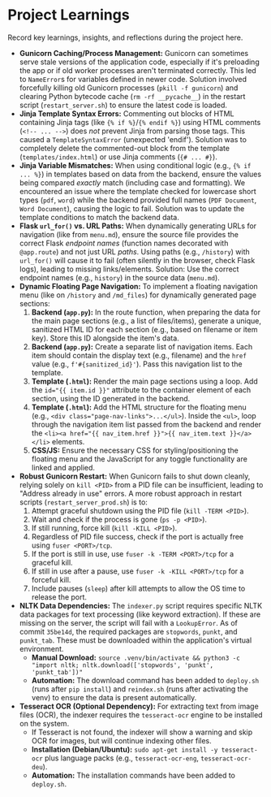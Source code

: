 # Project Learnings

Record key learnings, insights, and reflections during the project here.

- **Gunicorn Caching/Process Management:** Gunicorn can sometimes serve stale versions of the application code, especially if it's preloading the app or if old worker processes aren't terminated correctly. This led to `NameError`s for variables defined in newer code. Solution involved forcefully killing old Gunicorn processes (`pkill -f gunicorn`) and clearing Python bytecode cache (`rm -rf __pycache__`) in the restart script (`restart_server.sh`) to ensure the latest code is loaded.
- **Jinja Template Syntax Errors:** Commenting out blocks of HTML containing Jinja tags (like `{% if %}`/`{% endif %}`) using HTML comments (`<!-- ... -->`) does *not* prevent Jinja from parsing those tags. This caused a `TemplateSyntaxError` (unexpected 'endif'). Solution was to completely delete the commented-out block from the template (`templates/index.html`) or use Jinja comments (`{# ... #}`).
- **Jinja Variable Mismatches:** When using conditional logic (e.g., `{% if ... %}`) in templates based on data from the backend, ensure the values being compared *exactly* match (including case and formatting). We encountered an issue where the template checked for lowercase short types (`pdf`, `word`) while the backend provided full names (`PDF Document`, `Word Document`), causing the logic to fail. Solution was to update the template conditions to match the backend data.
- **Flask `url_for()` vs. URL Paths:** When dynamically generating URLs for navigation (like from `menu.md`), ensure the source file provides the correct Flask *endpoint names* (function names decorated with `@app.route`) and not just URL *paths*. Using paths (e.g., `/history`) with `url_for()` will cause it to fail (often silently in the browser, check Flask logs), leading to missing links/elements. Solution: Use the correct endpoint names (e.g., `history`) in the source data (`menu.md`).
- **Dynamic Floating Page Navigation:** To implement a floating navigation menu (like on `/history` and `/md_files`) for dynamically generated page sections:
    1.  **Backend (`app.py`):** In the route function, when preparing the data for the main page sections (e.g., a list of files/items), generate a unique, sanitized HTML ID for each section (e.g., based on filename or item key). Store this ID alongside the item's data.
    2.  **Backend (`app.py`):** Create a separate list of navigation items. Each item should contain the display text (e.g., filename) and the `href` value (e.g., `f'#{sanitized_id}'`). Pass this navigation list to the template.
    3.  **Template (`.html`):** Render the main page sections using a loop. Add the `id="{{ item.id }}"` attribute to the container element of each section, using the ID generated in the backend.
    4.  **Template (`.html`):** Add the HTML structure for the floating menu (e.g., `<div class="page-nav-links">...</ul>`). Inside the `<ul>`, loop through the navigation item list passed from the backend and render the `<li><a href="{{ nav_item.href }}">{{ nav_item.text }}</a></li>` elements.
    5.  **CSS/JS:** Ensure the necessary CSS for styling/positioning the floating menu and the JavaScript for any toggle functionality are linked and applied.
- **Robust Gunicorn Restart:** When Gunicorn fails to shut down cleanly, relying solely on `kill <PID>` from a PID file can be insufficient, leading to "Address already in use" errors. A more robust approach in restart scripts (`restart_server_prod.sh`) is to:
    1.  Attempt graceful shutdown using the PID file (`kill -TERM <PID>`).
    2.  Wait and check if the process is gone (`ps -p <PID>`).
    3.  If still running, force kill (`kill -KILL <PID>`).
    4.  Regardless of PID file success, check if the port is actually free using `fuser <PORT>/tcp`.
    5.  If the port is still in use, use `fuser -k -TERM <PORT>/tcp` for a graceful kill.
    6.  If still in use after a pause, use `fuser -k -KILL <PORT>/tcp` for a forceful kill.
    7.  Include pauses (`sleep`) after kill attempts to allow the OS time to release the port.
- **NLTK Data Dependencies:** The `indexer.py` script requires specific NLTK data packages for text processing (like keyword extraction). If these are missing on the server, the script will fail with a `LookupError`. As of commit `35be14d`, the required packages are `stopwords`, `punkt`, and `punkt_tab`. These must be downloaded within the application's virtual environment. 
    - **Manual Download:** `source .venv/bin/activate && python3 -c "import nltk; nltk.download(['stopwords', 'punkt', 'punkt_tab'])"`
    - **Automation:** The download command has been added to `deploy.sh` (runs after `pip install`) and `reindex.sh` (runs after activating the venv) to ensure the data is present automatically.
- **Tesseract OCR (Optional Dependency):** For extracting text from image files (OCR), the indexer requires the `tesseract-ocr` engine to be installed on the system. 
    - If Tesseract is not found, the indexer will show a warning and skip OCR for images, but will continue indexing other files.
    - **Installation (Debian/Ubuntu):** `sudo apt-get install -y tesseract-ocr` plus language packs (e.g., `tesseract-ocr-eng`, `tesseract-ocr-deu`).
    - **Automation:** The installation commands have been added to `deploy.sh`.